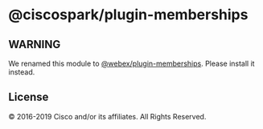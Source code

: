 # @ciscospark/plugin-memberships

## WARNING

We renamed this module to [@webex/plugin-memberships](https://www.npmjs.com/package/@webex/plugin-memberships). Please install it instead.

## License

© 2016-2019 Cisco and/or its affiliates. All Rights Reserved.

